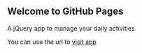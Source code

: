 ## Welcome to GitHub Pages

A jQuery app to manage your daily activities

You can use the url to [visit app](https://github.com/oladejiaminu/Task-List/edit/master/README.md)
